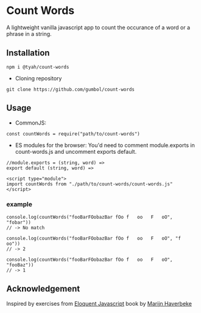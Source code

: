 # Count Words
A lightweight vanilla javascript app to count the occurance of a word or a phrase in a string.

## Installation
```code
npm i @tyah/count-words
```
- Cloning repository
```code
git clone https://github.com/gumbol/count-words
```
## Usage
- CommonJS:
```code
const countWords = require("path/to/count-words")
```
- ES modules for the browser:
You'd need to comment module.exports in count-words.js and uncomment exports default.
```code
//module.exports = (string, word) =>
export default (string, word) =>
```
```code
<script type="module">
import countWords from "./path/to/count-words/count-words.js"
</script>
```
### example
```code
console.log(countWords("fooBarFOobazBar fOo f   oo   F   oO", "fobar"))
// -> No match

console.log(countWords("fooBarFOobazBar fOo f   oo   F   oO", "f   oo"))
// -> 2

console.log(countWords("fooBarFOobazBar fOo f   oo   F   oO", "fooBaz"))
// -> 1
```

## Acknowledgement
Inspired by exercises from [Eloquent Javascript](https://eloquentjavascript.net) book by [Marijn Haverbeke](https://github.com/marijnh)